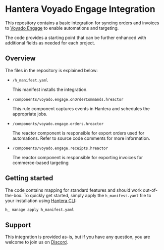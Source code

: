 # Hantera Voyado Engage Integration

This repository contains a basic integration for syncing orders and invoices to [Voyado Engage](https://voyado.com/products/customer-loyalty-platform/) to enable automations and targeting.

The code provides a starting point that can be further enhanced with additional fields as needed for each project.

## Overview

The files in the repository is explained below:

- `/h_manifest.yaml`

  This manifest installs the integration.
  
- `/components/voyado.engage.onOrderCommands.hreactor`

  This rule component captures events in Hantera and schedules the appropriate jobs.

- `/components/voyado.engage.orders.hreactor`

  The reactor component is responsible for export orders used for automations. Refer to source code comments for more information.

- `/components/voyado.engage.receipts.hreactor`

  The reactor component is responsible for exporting invoices for commerce-based targeting

## Getting started

The code contains mapping for standard features and should work out-of-the-box. To quickly get started, simply apply the `h_manifest.yaml` file to your installation using [Hantera CLI](https://developer.hantera.io/learn/hantera-cli/):

```bash
h_ manage apply h_manifest.yaml
```

## Support

This integration is provided as-is, but if you have any question, you are welcome to join us on [Discord](https://discord.gg/pKUjk952U6).